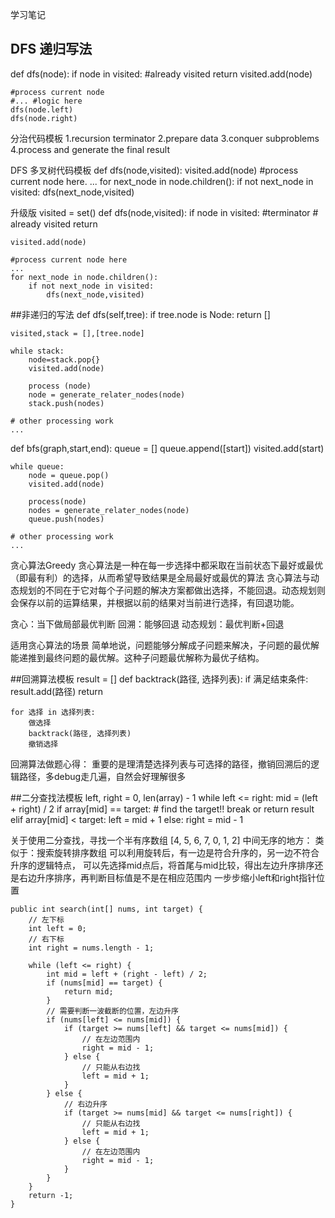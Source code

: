 学习笔记

## DFS 递归写法
def dfs(node):
	if node in visited:
		#already visited
		return
	visited.add(node)
	
	#process current node
	#... #logic here
	dfs(node.left)
	dfs(node.right)

分治代码模板
1.recursion  terminator
2.prepare data
3.conquer subproblems
4.process and generate the final result

DFS 多叉树代码模板
def dfs(node,visited):
    visited.add(node)
	#process current node here.
	...
	for next_node in node.children():
	    if not next_node in visited:
			dfs(next_node,visited)
			
升级版
visited = set()
def dfs(node,visited):
	if node in visited: #terminator
		# already visited
		return
	
	visited.add(node)
	
	#process current node here
	...
	for next_node in node.children():
		if not next_node in visited:
			dfs(next_node,visited)
			
##非递归的写法
def dfs(self,tree):
	if tree.node is Node:
		return []
	
	visited,stack = [],[tree.node]
	
	while stack:
		node=stack.pop{}
		visited.add(node)
		
		process (node)
		node = generate_relater_nodes(node)
		stack.push(nodes)
		
	# other processing work
	...
	
def bfs(graph,start,end):
	queue = []
	queue.append([start])
	visited.add(start)
	
	while queue:
		node = queue.pop()
		visited.add(node)
		
		process(node)
		nodes = generate_relater_nodes(node)
		queue.push(nodes)
		
	# other processing work
	...
		
		
贪心算法Greedy
贪心算法是一种在每一步选择中都采取在当前状态下最好或最优（即最有利）的选择，从而希望导致结果是全局最好或最优的算法
贪心算法与动态规划的不同在于它对每个子问题的解决方案都做出选择，不能回退。动态规划则会保存以前的运算结果，并根据以前的结果对当前进行选择，有回退功能。

贪心：当下做局部最优判断
回溯：能够回退
动态规划：最优判断+回退

适用贪心算法的场景
简单地说，问题能够分解成子问题来解决，子问题的最优解能递推到最终问题的最优解。这种子问题最优解称为最优子结构。

##回溯算法模板
result = []
def backtrack(路径, 选择列表):
    if 满足结束条件:
        result.add(路径)
        return
    
    for 选择 in 选择列表:
        做选择
        backtrack(路径, 选择列表)
        撤销选择
        
回溯算法做题心得：
  重要的是理清楚选择列表与可选择的路径，撤销回溯后的逻辑路径，多debug走几遍，自然会好理解很多

##二分查找法模板
left, right = 0, len(array) - 1 
while left <= right: 
	  mid = (left + right) / 2 
	  if array[mid] == target: 
		    # find the target!! 
		    break or return result 
	  elif array[mid] < target: 
		    left = mid + 1 
	  else: 
		    right = mid - 1
		    
关于使用二分查找，寻找一个半有序数组 [4, 5, 6, 7, 0, 1, 2] 中间无序的地方：
类似于：搜索旋转排序数组
可以利用旋转后，有一边是符合升序的，另一边不符合升序的逻辑特点，
可以先选择mid点后，将首尾与mid比较，得出左边升序排序还是右边升序排序，再判断目标值是不是在相应范围内
一步步缩小left和right指针位置


    public int search(int[] nums, int target) {
        // 左下标
        int left = 0;
        // 右下标
        int right = nums.length - 1;

        while (left <= right) {
            int mid = left + (right - left) / 2;
            if (nums[mid] == target) {
                return mid;
            }
            // 需要判断一波截断的位置，左边升序
            if (nums[left] <= nums[mid]) {
                if (target >= nums[left] && target <= nums[mid]) {
                    // 在左边范围内
                    right = mid - 1;
                } else {
                    // 只能从右边找
                    left = mid + 1;
                }
            } else {
                // 右边升序
                if (target >= nums[mid] && target <= nums[right]) {
                    // 只能从右边找
                    left = mid + 1;
                } else {
                    // 在左边范围内
                    right = mid - 1;
                }
            }
        }
        return -1;
    }

